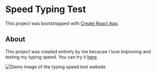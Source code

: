 # Speed Typing Test

This project was bootstrapped with [Create React App](https://github.com/facebook/create-react-app).

## About

This project was created entirely by me because I love improving and testing my typing speed. You can try it [here](https://main.dt2vxbfryjdw7.amplifyapp.com/).

![Demo image of the typing speed test website](https://i.imgur.com/rAkUJ24.png)
